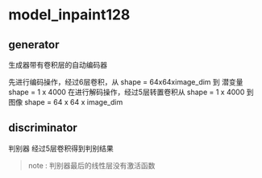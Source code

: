 # model_inpaint128


## generator

生成器带有卷积层的自动编码器

先进行编码操作，经过6层卷积，从 shape = 64x64ximage_dim 到 潜变量 shape = 1 x 4000
在进行解码操作，经过5层转置卷积从 shape = 1 x 4000 到 图像 shape = 64 x 64 x image_dim 

## discriminator

判别器
经过5层卷积得到判别结果
> note : 判别器最后的线性层没有激活函数
